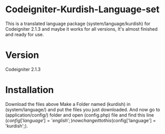 Codeigniter-Kurdish-Language-set
=================================

This is a translated language package (system/language/kurdish) for Codeigniter 2.1.3 and maybe it works for all versions, It's almost finished and ready for use. 

Version
=======

Codeigniter 2.1.3


Installation
============

Download the files above
Make a Folder named (kurdish) in (system/language/) and put the files you just downloaded.
And now go to (application/config/) folder and open (config.php) file and find this line ($config['language'] = 'english';) 
now change it to this ($config['language'] = 'kurdish';).